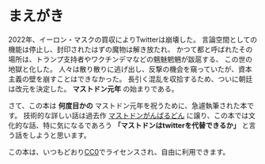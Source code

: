 # まえがき

2022年、イーロン・マスクの買収によりTwitterは崩壊した。
言論空間としての機能は停止し、封印されたはずの魔物は解き放たれ、
かつて都と呼ばれたその場所は、トランプ支持者やワクチンデマなどの魑魅魍魎が跋扈する、
この世の地獄と化した。
人々は散り散りに逃げ出し、反撃の機会を窺っていたが、資本主義の壁を崩すことはできなかった。
長引く混乱を収拾するため、ついに朝廷は改元を決定した。
 **マストドン元年** の始まりである。

さて、この本は **何度目かの** マストドン元年を祝うために、急遽執筆された本です。
技術的な詳しい話は過去作 [マストドンがんばるどん](https://np-complete-books.s3.amazonaws.com/pdf/C92.pdf) に譲り、この本では文化的な話、特に気になるであろう **「マストドンはtwitterを代替できるか」** と言う話をしようと思います。

この本は、いつもどおり[CC0](https://creativecommons.org/choose/zero/)でライセンスされ、自由に利用できます。
